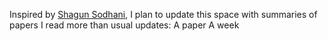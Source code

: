 Inspired by [Shagun Sodhani](https://github.com/shagunsodhani/papers-I-read), I plan to update this space with summaries of papers I read more than usual updates: A paper A week 

